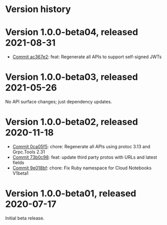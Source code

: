 # Version history

# Version 1.0.0-beta04, released 2021-08-31

- [Commit ac367e2](https://github.com/googleapis/google-cloud-dotnet/commit/ac367e2): feat: Regenerate all APIs to support self-signed JWTs

# Version 1.0.0-beta03, released 2021-05-26

No API surface changes; just dependency updates.

# Version 1.0.0-beta02, released 2020-11-18

- [Commit 0ca05f5](https://github.com/googleapis/google-cloud-dotnet/commit/0ca05f5): chore: Regenerate all APIs using protoc 3.13 and Grpc.Tools 2.31
- [Commit 73b0c98](https://github.com/googleapis/google-cloud-dotnet/commit/73b0c98): feat: update third party protos with URLs and latest fields
- [Commit 9e018bf](https://github.com/googleapis/google-cloud-dotnet/commit/9e018bf): chore: Fix Ruby namespace for Cloud Notebooks V1beta1

# Version 1.0.0-beta01, released 2020-07-17

Initial beta release.


